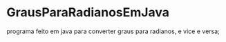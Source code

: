 # GrausParaRadianosEmJava
programa feito em java para converter graus para radianos, e vice e versa;
